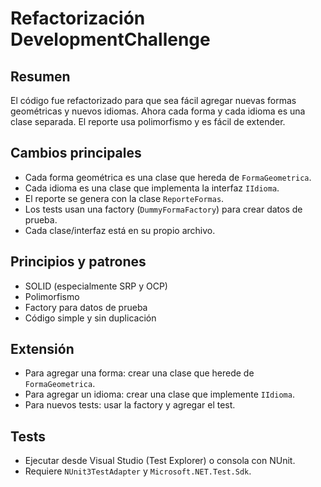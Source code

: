# Refactorización DevelopmentChallenge

## Resumen

El código fue refactorizado para que sea fácil agregar nuevas formas geométricas y nuevos idiomas. Ahora cada forma y cada idioma es una clase separada. El reporte usa polimorfismo y es fácil de extender.

## Cambios principales

- Cada forma geométrica es una clase que hereda de `FormaGeometrica`.
- Cada idioma es una clase que implementa la interfaz `IIdioma`.
- El reporte se genera con la clase `ReporteFormas`.
- Los tests usan una factory (`DummyFormaFactory`) para crear datos de prueba.
- Cada clase/interfaz está en su propio archivo.

## Principios y patrones

- SOLID (especialmente SRP y OCP)
- Polimorfismo
- Factory para datos de prueba
- Código simple y sin duplicación

## Extensión

- Para agregar una forma: crear una clase que herede de `FormaGeometrica`.
- Para agregar un idioma: crear una clase que implemente `IIdioma`.
- Para nuevos tests: usar la factory y agregar el test.

## Tests

- Ejecutar desde Visual Studio (Test Explorer) o consola con NUnit.
- Requiere `NUnit3TestAdapter` y `Microsoft.NET.Test.Sdk`.

